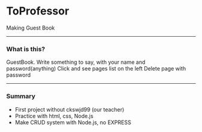 # ToProfessor
Making Guest Book

------------
### What is this?
GuestBook.
Write something to say, with your name and password(anything)
Click and see pages list on the left
Delete page with password

------------
### Summary
* First project without ckswjd99 (our teacher)
* Practice with html, css, Node.js
* Make CRUD system with Node.js, no EXPRESS
